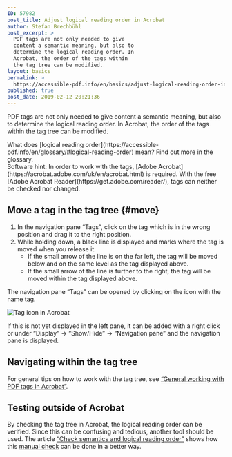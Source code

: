 ```yaml
---
ID: 57982
post_title: Adjust logical reading order in Acrobat
author: Stefan Brechbühl
post_excerpt: >
  PDF tags are not only needed to give
  content a semantic meaning, but also to
  determine the logical reading order. In
  Acrobat, the order of the tags within
  the tag tree can be modified.
layout: basics
permalink: >
  https://accessible-pdf.info/en/basics/adjust-logical-reading-order-in-acrobat/
published: true
post_date: 2019-02-12 20:21:36
---
```

PDF tags are not only needed to give content a semantic meaning, but also to determine the logical reading order. In Acrobat, the order of the tags within the tag tree can be modified.

<aside class="note-block" markdown="1">
What does [logical reading order](https://accessible-pdf.info/en/glossary/#logical-reading-order) mean? Find out more in the glossary.
</aside>

<aside class="note-block" markdown="1">
Software hint: In order to work with the tags, [Adobe Acrobat](https://acrobat.adobe.com/uk/en/acrobat.html) is required. With the free [Adobe Acrobat Reader](https://get.adobe.com/reader/), tags can neither be checked nor changed.
</aside>

## Move a tag in the tag tree {#move}

1. In the navigation pane “Tags”, click on the tag which is in the wrong position and drag it to the right position.
2. While holding down, a black line is displayed and marks where the tag is moved when you release it. 
	- If the small arrow of the line is on the far left, the tag will be moved below and on the same level as the tag displayed above.
	- If the small arrow of the line is further to the right, the tag will be moved within the tag displayed above.

<aside class="note-block" markdown="1">
The navigation pane “Tags” can be opened by clicking on the icon with the name tag.

![Tag icon in Acrobat](https://accessible-pdf.info/content/uploads/tag-icon.png)

If this is not yet displayed in the left pane, it can be added with a right click or under “Display” → “Show/Hide” → “Navigation pane” and the navigation pane is displayed.
</aside>

## Navigating within the tag tree

For general tips on how to work with the tag tree, see [“General working with PDF tags in Acrobat”](https://accessible-pdf.info/en/basics/general-working-with-pdf-tags-in-acrobat/).

## Testing outside of Acrobat
 
By checking the tag tree in Acrobat, the logical reading order can be verified. Since this can be confusing and tedious, another tool should be used. The article [“Check semantics and logical reading order”](https://accessible-pdf.info/en/basics/check-semantics-and-logical-reading-order/) shows how this [manual check](https://accessible-pdf.info/en/glossary/#manual-testing) can be done in a better way.